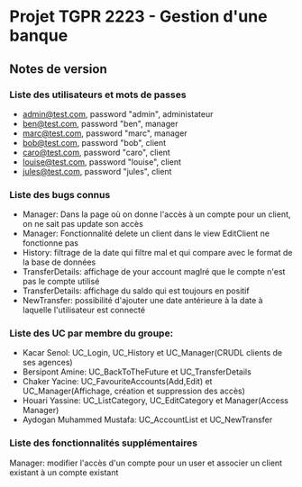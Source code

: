 # Projet TGPR 2223 - Gestion d'une banque

## Notes de version

### Liste des utilisateurs et mots de passes

  * admin@test.com, password "admin", administateur
  * ben@test.com, password "ben", manager
  * marc@test.com, password "marc", manager
  * bob@test.com, password "bob", client
  * caro@test.com, password "caro", client
  * louise@test.com, password "louise", client
  * jules@test.com, password "jules", client

### Liste des bugs connus

  * Manager: Dans la page où on donne l'accès à un compte pour un client, on ne sait pas update son accès
  * Manager: Fonctionnalité delete un client dans le view EditClient ne fonctionne pas
  * History: filtrage de la date qui filtre mal et qui compare avec le format de la base de données
  * TransferDetails: affichage de your account maglré que le compte n'est pas le compte utilisé
  * TransferDetails: affichage du saldo qui est toujours en positif
  * NewTransfer: possibilité d'ajouter une date antérieure à la date à laquelle l'utilisateur est connecté

### Liste des UC par membre du groupe:

* Kacar Senol: UC_Login, UC_History et UC_Manager(CRUDL clients de ses agences)
* Bersipont Amine: UC_BackToTheFuture et UC_TransferDetails
* Chaker Yacine: UC_FavouriteAccounts(Add,Edit) et UC_Manager(Affichage, création et suppression des accès)
* Houari Yassine: UC_ListCategory, UC_EditCategory et Manager(Access Manager)
* Aydogan Muhammed Mustafa: UC_AccountList et UC_NewTransfer



### Liste des fonctionnalités supplémentaires

Manager: modifier l'accès d'un compte pour un user et associer un client existant à un compte existant


